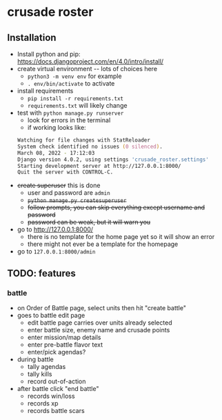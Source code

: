 # crusade roster

## Installation
- Install python and pip: https://docs.djangoproject.com/en/4.0/intro/install/
- create virtual environment -- lots of choices here
  - `python3 -m venv env` for example 
  - `. env/bin/activate` to activate
- install requirements
  - `pip install -r requirements.txt`
  - `requirements.txt` will likely change
- test with `python manage.py runserver`
  - look for errors in the terminal
  - if working looks like:
  ```zsh
  Watching for file changes with StatReloader
  System check identified no issues (0 silenced).
  March 08, 2022 - 17:12:03
  Django version 4.0.2, using settings 'crusade_roster.settings'
  Starting development server at http://127.0.0.1:8000/
  Quit the server with CONTROL-C.
  ```
- ~~create superuser~~ this is done
  - user and password are `admin`
  - ~~`python manage.py createsuperuser`~~
  - ~~follow prompts, you can skip everything except username and password~~
  - ~~password can be weak, but it will warn you~~
- go to http://127.0.0.1:8000/
  - there is no template for the home page yet so it will show an error
  - there might not ever be a template for the homepage
- go to `127.0.0.1:8000/admin`

## TODO: features

### battle
- on Order of Battle page, select units then hit "create battle"
- goes to battle edit page
  - edit battle page carries over units already selected
  - enter battle size, enemy name and crusade points
  - enter mission/map details
  - enter pre-battle flavor text
  - enter/pick agendas?
- during battle
  - tally agendas
  - tally kills
  - record out-of-action 
- after battle click "end battle"
  - records win/loss
  - records xp
  - records battle scars
